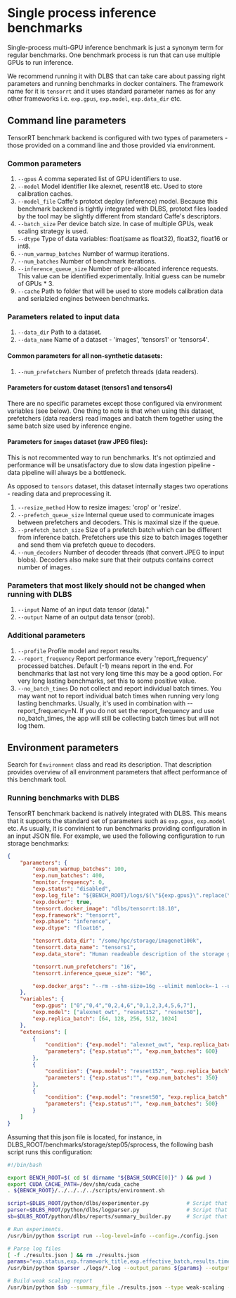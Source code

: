 # Single process inference benchmarks

Single-process multi-GPU inference benchmark is just a synonym term for regular benchmarks. One benchmark process
is run that can use multiple GPUs to run inference. 

We recommend running it with DLBS that can take care about passing right parameters and running benchmarks in docker
containers. The framework name for it is `tensorrt` and it uses standard parameter names as for any other frameworks
i.e. `exp.gpus`, `exp.model`, `exp.data_dir` etc.

## Command line parameters
TensorRT benchmark backend is configured with two types of parameters - those provided on a command line and those
provided via environment.

### Common parameters

1. `--gpus` A comma seperated list of GPU identifiers to use.
2. `--model` Model identifier like alexnet, resent18 etc. Used to store calibration caches.
3. `--model_file` Caffe's prototxt deploy (inference) model. Because this benchmark backend is tightly integrated with DLBS,
   prototxt files loaded by the tool may be slightly different from standard Caffe's descriptors.
4. `--batch_size` Per device batch size. In case of multiple GPUs, weak scaling strategy is used.
5. `--dtype` Type of data variables: float(same as float32), float32, float16 or int8.
6. `--num_warmup_batches` Number of warmup iterations.
7. `--num_batches` Number of benchmark iterations.
8. `--inference_queue_size` Number of pre-allocated inference requests. This value can be identified experimentally. Initial
   guess can be numebr of GPUs * 3.
9. `--cache` Path to folder that will be used to store models calibration data and serialzied engines between benchmarks.

### Parameters related to input data

1. `--data_dir` Path to a dataset.
2. `--data_name` Name of a dataset - 'images', 'tensors1' or 'tensors4'.

#### Common parameters for all non-synthetic datasets:
1. `--num_prefetchers` Number of prefetch threads (data readers).

#### Parameters for custom dataset (tensors1 and tensors4)
There are no specific parametes except those configured via environment variables (see below). One thing to note is that
when using this dataset, prefetchers (data readers) read images and batch them together using the same batch size used by
inference engine.

#### Parameters for `images` dataset (raw JPEG files):
This is not recommented way to run benchmarks. It's not optimzied and performance will be unsatisfactory due to slow
data ingestion pipeline - data pipeline will always be a bottleneck.

As opposed to `tensors` dataset, this dataset internally stages two operations - reading data and preprocessing it.

1. `--resize_method` How to resize images: 'crop' or 'resize'.
2. `--prefetch_queue_size` Internal queue used to communicate images between prefetchers and decoders. This is maximal
   size if the queue.
3. `--prefetch_batch_size` Size of a prefetch batch which can be different from inference batch. Prefetchers use this
   size to batch images together and send them via prefetch queue to decoders.
4. `--num_decoders` Number of decoder threads (that convert JPEG to input blobs). Decoders also make sure that their
   outputs contains correct number of images.

### Parameters that most likely should not be changed when running with DLBS

1. `--input` Name of an input data tensor (data)."
2. `--output` Name of an output data tensor (prob).

### Additional parameters

1. `--profile` Profile model and report results.
2. `--report_frequency` Report performance every 'report_frequency' processed batches. Default (-1) means report in the end.
   For benchmarks that last not very long time this may be a good option. For very long lasting benchmarks, set this to some
   positive value.
3. `--no_batch_times` Do not collect and report individual batch times. You may want not to report individual batch times when
   running very long lasting benchmarks. Usually, it's used in combination with --report_frequency=N. If you do not set the 
   report_frequency and use no_batch_times, the app will still be collecting batch times but will not log them.


## Environment parameters
Search for `Environment` class and read its description. That description provides overview of all environment parameters that
affect performance of this benchmark tool.

### Running benchmarks with DLBS
TensorRT benchmark backend is natively integrated with DLBS. This means that it supports the standard set of parameters such
as `exp.gpus`, `exp.model` etc. As usually, it is convinient to run benchmarks providing configuration in an input JSON file.
For example, we used the following configuration to run storage benchmarks:
```json
{
    "parameters": {
        "exp.num_warmup_batches": 100,
        "exp.num_batches": 400,
        "monitor.frequency": 0,
        "exp.status": "disabled",
        "exp.log_file": "${BENCH_ROOT}/logs/$(\"${exp.gpus}\".replace(\",\",\".\"))$_${exp.model}_${exp.effective_batch}.log",
        "exp.docker": true,
        "tensorrt.docker_image": "dlbs/tensorrt:18.10",
        "exp.framework": "tensorrt",
        "exp.phase": "inference",
        "exp.dtype": "float16",

        "tensorrt.data_dir": "/some/hpc/storage/imagenet100k",
        "tensorrt.data_name": "tensors1",
        "exp.data_store": "Human readeable description of the storage goes here",

        "tensorrt.num_prefetchers": "16",
        "tensorrt.inference_queue_size": "96",

        "exp.docker_args": "--rm --shm-size=16g --ulimit memlock=-1 --ulimit stack=67108864"
    },
    "variables": {
        "exp.gpus": ["0","0,4","0,2,4,6","0,1,2,3,4,5,6,7"],
        "exp.model": ["alexnet_owt", "resnet152", "resnet50"],
        "exp.replica_batch": [64, 128, 256, 512, 1024]
    },
    "extensions": [
        {
            "condition": {"exp.model": "alexnet_owt", "exp.replica_batch": [512, 1024]},
            "parameters": {"exp.status":"", "exp.num_batches": 600}
        },
        {
            "condition": {"exp.model": "resnet152", "exp.replica_batch": [64,128]},
            "parameters": {"exp.status":"", "exp.num_batches": 350}
        },
        {
            "condition": {"exp.model": "resnet50", "exp.replica_batch": [128, 256]},
            "parameters": {"exp.status":"", "exp.num_batches": 500}
        }
    ]
}

```
Assuming that this json file is located, for instance, in DLBS_ROOT/benchmarks/storage/step05/sprocess, the following
bash script runs this configuration:
```bash
#!/bin/bash

export BENCH_ROOT=$( cd $( dirname "${BASH_SOURCE[0]}" ) && pwd )
export CUDA_CACHE_PATH=/dev/shm/cuda_cache
. ${BENCH_ROOT}/../../../../scripts/environment.sh

script=$DLBS_ROOT/python/dlbs/experimenter.py            # Script that runs benchmarks
parser=$DLBS_ROOT/python/dlbs/logparser.py               # Script that parses log files
sb=$DLBS_ROOT/python/dlbs/reports/summary_builder.py     # Script that builds reports

# Run experiments.
/usr/bin/python $script run --log-level=info --config=./config.json

# Parse log files
[ -f ./results.json ] && rm ./results.json
params="exp.status,exp.framework_title,exp.effective_batch,results.time,results.throughput,exp.model_title,exp.gpus"
/usr/bin/python $parser ./logs/*.log --output_params ${params} --output_file ./results.json

# Build weak scaling report
/usr/bin/python $sb --summary_file ./results.json --type weak-scaling --target_variable results.time > ./results.txt

```
